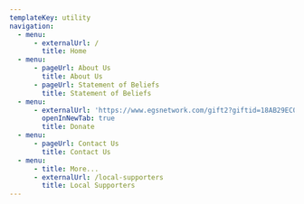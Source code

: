 ```yaml
---
templateKey: utility
navigation:
  - menu:
      - externalUrl: /
        title: Home
  - menu:
      - pageUrl: About Us
        title: About Us
      - pageUrl: Statement of Beliefs
        title: Statement of Beliefs
  - menu:
      - externalUrl: 'https://www.egsnetwork.com/gift2?giftid=18AB29EC0A5449E'
        openInNewTab: true
        title: Donate
  - menu:
      - pageUrl: Contact Us
        title: Contact Us
  - menu:
      - title: More...
      - externalUrl: /local-supporters
        title: Local Supporters
---
```


